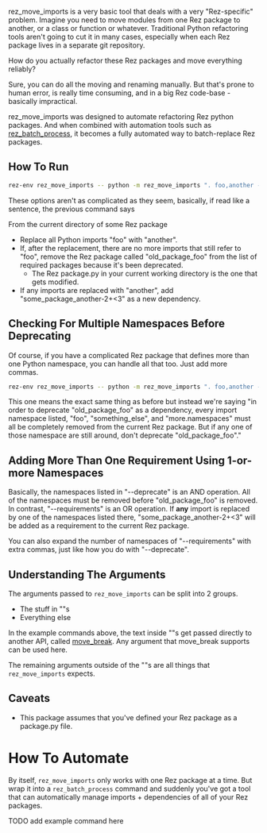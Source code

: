 rez_move_imports is a very basic tool that deals with a very
"Rez-specific" problem. Imagine you need to move modules from one Rez package
to another, or a class or function or whatever. Traditional Python refactoring
tools aren't going to cut it in many cases, especially when each Rez package
lives in a separate git repository.

How do you actually refactor these Rez packages and move everything reliably?

Sure, you can do all the moving and renaming manually. But that's prone
to human error, is really time consuming, and in a big Rez code-base -
basically impractical.

rez_move_imports was designed to automate refactoring Rez python
packages. And when combined with automation tools such as
[rez_batch_process](../rez_batch_process), it becomes a fully automated
way to batch-replace Rez packages.


## How To Run

```sh
rez-env rez_move_imports -- python -m rez_move_imports ". foo,another --partial" --requirements some_package_another-2+<3,another --deprecate old_package_foo,foo
```

These options aren't as complicated as they seem, basically, if read
like a sentence, the previous command says

From the current directory of some Rez package
- Replace all Python imports "foo" with "another".
- If, after the replacement, there are no more imports that still refer to "foo",
  remove the Rez package called "old_package_foo" from the list
  of required packages because it's been deprecated.
    - The Rez package.py in your current working directory is the one that gets modified.
- If any imports are replaced with "another",
  add "some_package_another-2+<3" as a new dependency.


## Checking For Multiple Namespaces Before Deprecating
Of course, if you have a complicated Rez package that defines more than
one Python namespace, you can handle all that too. Just add more commas.

```sh
rez-env rez_move_imports -- python -m rez_move_imports ". foo,another --partial" --requirements "some_package_another-2+<3,another" --deprecate old_package_foo,foo,something_else,more.namespaces
```

This one means the exact same thing as before but instead we're saying
"in order to deprecate "old_package_foo" as a dependency, every import
namespace listed, "foo", "something_else", and "more.namespaces" must
all be completely removed from the current Rez package. But if any
one of those namespace are still around, don't deprecate "old_package_foo"."


## Adding More Than One Requirement Using 1-or-more Namespaces
Basically, the namespaces listed in "--deprecate" is an AND operation.
All of the namespaces must be removed before "old_package_foo"
is removed. In contrast, "--requirements" is an OR operation. If
**any** import is replaced by one of the namespaces listed there,
"some_package_another-2+<3" will be added as a requirement to the
current Rez package.

You can also expand the number of namespaces of "--requirements" with
extra commas, just like how you do with "--deprecate".


## Understanding The Arguments
The arguments passed to `rez_move_imports` can be split into 2 groups.

- The stuff in ""s
- Everything else

In the example commands above, the text inside ""s get passed directly to
another API, called [move_break](../move_break). Any argument that move_break
supports can be used here.

The remaining arguments outside of the ""s are all things that
`rez_move_imports` expects.


## Caveats
- This package assumes that you've defined your Rez package as a package.py file.


# How To Automate
By itself, `rez_move_imports` only works with one Rez package at a time. But
wrap it into a `rez_batch_process` command and suddenly you've got a tool
that can automatically manage imports + dependencies of all of your Rez
packages.

TODO add example command here
